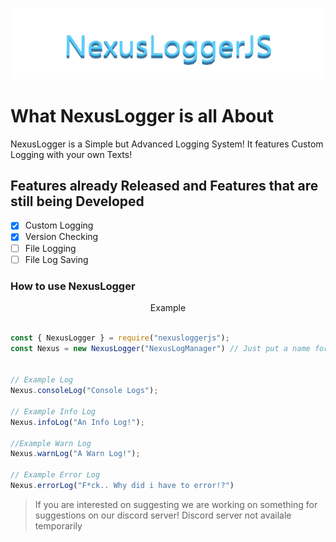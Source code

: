 <div align="center">
    <br />
    <p>
        <img src="./NexusLoggerJS-Logo.png" hegiht="512" alt="NexusLoggerJS" />
    </p>
</div>

# What NexusLogger is all About

NexusLogger is a Simple but Advanced Logging System! It features Custom Logging with your own Texts!

## Features already Released and Features that are still being Developed

- [x] Custom Logging
- [x] Version Checking
- [ ] File Logging
- [ ] File Log Saving

### How to use NexusLogger

<p align="center">
    Example
</p>

```js

const { NexusLogger } = require("nexusloggerjs");
const Nexus = new NexusLogger("NexusLogManager") // Just put a name for your console and your ready to go


// Example Log
Nexus.consoleLog("Console Logs");

// Example Info Log
Nexus.infoLog("An Info Log!");

//Example Warn Log
Nexus.warnLog("A Warn Log!");

// Example Error Log
Nexus.errorLog("F*ck.. Why did i have to error!?")
```

> If you are interested on suggesting we are working on something for suggestions on our discord server!
> Discord server not availale temporarily